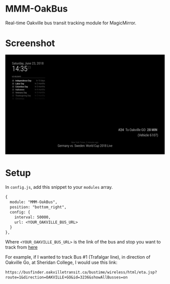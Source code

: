 # MMM-OakBus
Real-time Oakville bus transit tracking module for MagicMirror.

# Screenshot
![](screenshot.png)

# Setup
In `config.js`, add this snippet to your `modules` array.

```
{
  module: "MMM-OakBus",
  position: "bottom_right",
  config: {
    interval: 50000,
    url: <YOUR_OAKVILLE_BUS_URL>
  }
},
```

Where `<YOUR_OAKVILLE_BUS_URL>` is the link of the bus and stop you want to track from [here](https://busfinder.oakvilletransit.ca/bustime/wireless/html/home.jsp)

For example, if I wanted to track Bus #1 (Trafalgar line), in direction of Oakville Go, at Sheridan College, I would use this link:

```
https://busfinder.oakvilletransit.ca/bustime/wireless/html/eta.jsp?route=1&direction=OAKVILLE+GO&id=3236&showAllBusses=on
```
